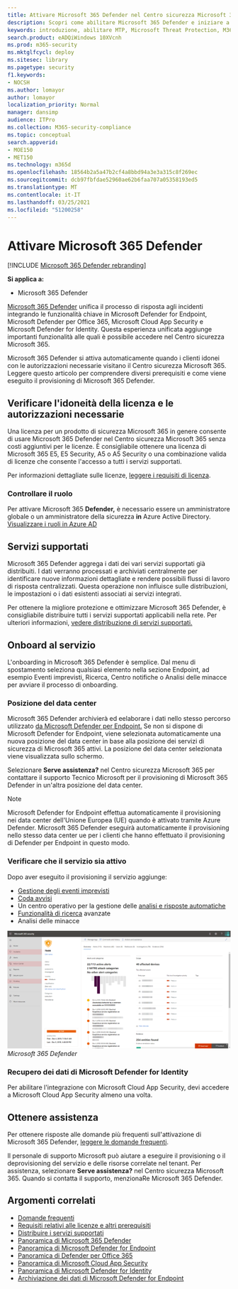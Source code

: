 ```yaml
---
title: Attivare Microsoft 365 Defender nel Centro sicurezza Microsoft 365
description: Scopri come abilitare Microsoft 365 Defender e iniziare a integrare l'incidente di sicurezza e la risposta.
keywords: introduzione, abilitare MTP, Microsoft Threat Protection, M365, sicurezza, posizione dei dati, autorizzazioni necessarie, idoneità alla licenza, pagina delle impostazioni
search.product: eADQiWindows 10XVcnh
ms.prod: m365-security
ms.mktglfcycl: deploy
ms.sitesec: library
ms.pagetype: security
f1.keywords:
- NOCSH
ms.author: lomayor
author: lomayor
localization_priority: Normal
manager: dansimp
audience: ITPro
ms.collection: M365-security-compliance
ms.topic: conceptual
search.appverid:
- MOE150
- MET150
ms.technology: m365d
ms.openlocfilehash: 18564b2a5a47b2cf4a8bbd94a3e3a315c8f269ec
ms.sourcegitcommit: dcb97fbfdae52960ae62b6faa707a05358193ed5
ms.translationtype: MT
ms.contentlocale: it-IT
ms.lasthandoff: 03/25/2021
ms.locfileid: "51200258"
---
```

# <a name="turn-on-microsoft-365-defender"></a>Attivare Microsoft 365 Defender

[!INCLUDE [Microsoft 365 Defender rebranding](../includes/microsoft-defender.md)]


**Si applica a:**
- Microsoft 365 Defender

[Microsoft 365 Defender](microsoft-365-defender.md) unifica il processo di risposta agli incidenti integrando le funzionalità chiave in Microsoft Defender for Endpoint, Microsoft Defender per Office 365, Microsoft Cloud App Security e Microsoft Defender for Identity. Questa esperienza unificata aggiunge importanti funzionalità alle quali è possibile accedere nel Centro sicurezza Microsoft 365.

Microsoft 365 Defender si attiva automaticamente quando i clienti idonei con le autorizzazioni necessarie visitano il Centro sicurezza Microsoft 365. Leggere questo articolo per comprendere diversi prerequisiti e come viene eseguito il provisioning di Microsoft 365 Defender.

## <a name="check-license-eligibility-and-required-permissions"></a>Verificare l'idoneità della licenza e le autorizzazioni necessarie

Una licenza per un prodotto di sicurezza Microsoft 365 in genere consente di usare Microsoft 365 Defender nel Centro sicurezza Microsoft 365 senza costi aggiuntivi per le licenze. È consigliabile ottenere una licenza di Microsoft 365 E5, E5 Security, A5 o A5 Security o una combinazione valida di licenze che consente l'accesso a tutti i servizi supportati.

Per informazioni dettagliate sulle licenze, [leggere i requisiti di licenza](prerequisites.md#licensing-requirements).

### <a name="check-your-role"></a>Controllare il ruolo

Per attivare Microsoft 365 **Defender,** è necessario essere un amministratore globale o un amministratore della sicurezza **in** Azure Active Directory. [Visualizzare i ruoli in Azure AD](/azure/active-directory/users-groups-roles/directory-manage-roles-portal)

## <a name="supported-services"></a>Servizi supportati

Microsoft 365 Defender aggrega i dati dei vari servizi supportati già distribuiti. I dati verranno processati e archiviati centralmente per identificare nuove informazioni dettagliate e rendere possibili flussi di lavoro di risposta centralizzati. Questa operazione non influisce sulle distribuzioni, le impostazioni o i dati esistenti associati ai servizi integrati.

Per ottenere la migliore protezione e ottimizzare Microsoft 365 Defender, è consigliabile distribuire tutti i servizi supportati applicabili nella rete. Per ulteriori informazioni, [vedere distribuzione di servizi supportati.](deploy-supported-services.md)

## <a name="onboard-to-the-service"></a>Onboard al servizio
L'onboarding in Microsoft 365 Defender è semplice. Dal menu di spostamento seleziona qualsiasi elemento nella sezione Endpoint, ad esempio Eventi imprevisti, Ricerca, Centro notifiche o Analisi delle minacce per avviare il processo di onboarding. 

### <a name="data-center-location"></a>Posizione del data center

Microsoft 365 Defender archivierà ed eelaborare i dati nello stesso percorso utilizzato [da Microsoft Defender per Endpoint.](/windows/security/threat-protection/microsoft-defender-atp/data-storage-privacy) Se non si dispone di Microsoft Defender for Endpoint, viene selezionata automaticamente una nuova posizione del data center in base alla posizione dei servizi di sicurezza di Microsoft 365 attivi. La posizione del data center selezionata viene visualizzata sullo schermo.

Selezionare **Serve assistenza?** nel Centro sicurezza Microsoft 365 per contattare il supporto Tecnico Microsoft per il provisioning di Microsoft 365 Defender in un'altra posizione del data center.

> [!NOTE]
> Microsoft Defender for Endpoint effettua automaticamente il provisioning nei data center dell'Unione Europea (UE) quando è attivato tramite Azure Defender. Microsoft 365 Defender eseguirà automaticamente il provisioning nello stesso data center ue per i clienti che hanno effettuato il provisioning di Defender per Endpoint in questo modo.

### <a name="confirm-that-the-service-is-on"></a>Verificare che il servizio sia attivo

Dopo aver eseguito il provisioning il servizio aggiunge:

- [Gestione degli eventi imprevisti](incidents-overview.md)
- [Coda avvisi](investigate-alerts.md)
- Un centro operativo per la gestione delle [analisi e risposte automatiche](m365d-autoir.md)
- [Funzionalità di ricerca](advanced-hunting-overview.md) avanzate
- Analisi delle minacce

![Immagine del riquadro di spostamento del Centro sicurezza Microsoft 365 con Microsoft 365 Defender con centro sicurezza Microsoft 365 con gestione degli incidenti e altre funzionalità di ](../../media/mtp-enable/mtp-on.png)
 *Microsoft 365 Defender*

### <a name="getting-microsoft-defender-for-identity-data"></a>Recupero dei dati di Microsoft Defender for Identity 
Per abilitare l'integrazione con Microsoft Cloud App Security, devi accedere a Microsoft Cloud App Security almeno una volta.

## <a name="get-assistance"></a>Ottenere assistenza

Per ottenere risposte alle domande più frequenti sull'attivazione di Microsoft 365 Defender, [leggere le domande frequenti](m365d-enable-faq.md).

Il personale di supporto Microsoft può aiutare a eseguire il provisioning o il deprovisioning del servizio e delle risorse correlate nel tenant. Per assistenza, selezionare **Serve assistenza?** nel Centro sicurezza Microsoft 365. Quando si contatta il supporto, menzionaRe Microsoft 365 Defender.

## <a name="related-topics"></a>Argomenti correlati

- [Domande frequenti](m365d-enable-faq.md)
- [Requisiti relativi alle licenze e altri prerequisiti](prerequisites.md)
- [Distribuire i servizi supportati](deploy-supported-services.md)
- [Panoramica di Microsoft 365 Defender](microsoft-365-defender.md)
- [Panoramica di Microsoft Defender for Endpoint](../defender-endpoint/microsoft-defender-endpoint.md)
- [Panoramica di Defender per Office 365](../office-365-security/defender-for-office-365.md)
- [Panoramica di Microsoft Cloud App Security](/cloud-app-security/what-is-cloud-app-security)
- [Panoramica di Microsoft Defender for Identity](/azure-advanced-threat-protection/what-is-atp)
- [Archiviazione dei dati di Microsoft Defender for Endpoint](../defender-endpoint/data-storage-privacy.md)
